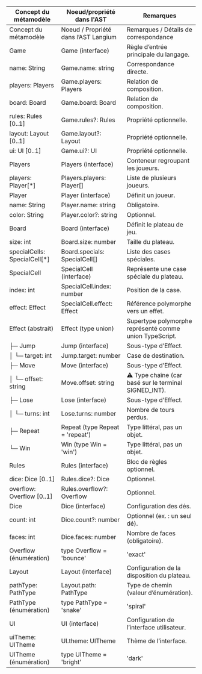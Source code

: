 | Concept du métamodèle | Noeud/propriété dans l'AST | Remarques |
|---|---|---|
| Concept du métamodèle | Noeud / Propriété dans l’AST Langium | Remarques / Détails de correspondance |
| Game                    | Game (interface)                      | Règle d’entrée principale du langage.     |
| name: String            | Game.name: string                     | Correspondance directe.                   |
| players: Players        | Game.players: Players                 | Relation de composition.                  |
| board: Board            | Game.board: Board                     | Relation de composition.                  |
| rules: Rules [0..1]     | Game.rules?: Rules                    | Propriété optionnelle.                    |
| layout: Layout [0..1]   | Game.layout?: Layout                  | Propriété optionnelle.                    |
| ui: UI [0..1]           | Game.ui?: UI                          | Propriété optionnelle.                    |
| Players | Players (interface) | Conteneur regroupant les joueurs. |
| players: Player[*] | Players.players: Player[] | Liste de plusieurs joueurs. |
| Player | Player (interface) | Définit un joueur. |
| name: String | Player.name: string | Obligatoire. |
| color: String | Player.color?: string | Optionnel. |
| Board | Board (interface) | Définit le plateau de jeu. |
| size: int | Board.size: number | Taille du plateau. |
| specialCells: SpecialCell[*] | Board.specials: SpecialCell[] | Liste des cases spéciales. |
| SpecialCell | SpecialCell (interface) | Représente une case spéciale du plateau. |
| index: int | SpecialCell.index: number | Position de la case. |
| effect: Effect | SpecialCell.effect: Effect | Référence polymorphe vers un effet. |
| Effect (abstrait) | Effect (type union) | Supertype polymorphe représenté comme union TypeScript. |
| ├─ Jump | Jump (interface) | Sous-type d’Effect. |
| │ └─ target: int | Jump.target: number | Case de destination. |
| ├─ Move | Move (interface) | Sous-type d’Effect. |
| │ └─ offset: string | Move.offset: string | ⚠️ Type chaîne (car basé sur le terminal SIGNED_INT). |
| ├─ Lose | Lose (interface) | Sous-type d’Effect. |
| │ └─ turns: int | Lose.turns: number | Nombre de tours perdus. |
| ├─ Repeat | Repeat (type Repeat = 'repeat') | Type littéral, pas un objet. |
| └─ Win | Win (type Win = 'win') | Type littéral, pas un objet. |
| Rules | Rules (interface) | Bloc de règles optionnel. |
| dice: Dice [0..1] | Rules.dice?: Dice | Optionnel. |
| overflow: Overflow [0..1] | Rules.overflow?: Overflow | Optionnel. |
| Dice | Dice (interface) | Configuration des dés. |
| count: int | Dice.count?: number | Optionnel (ex. : un seul dé). |
| faces: int | Dice.faces: number | Nombre de faces (obligatoire). |
| Overflow (énumération) | type Overflow = 'bounce' | 'exact' | 'stop' | L’énumération est traduite en union de chaînes. |
| Layout | Layout (interface) | Configuration de la disposition du plateau. |
| pathType: PathType | Layout.path: PathType | Type de chemin (valeur d’énumération). |
| PathType (énumération) | type PathType = 'snake' | 'spiral' | Énumération traduite en union de chaînes. |
| UI | UI (interface) | Configuration de l’interface utilisateur. |
| uiTheme: UITheme | UI.theme: UITheme | Thème de l’interface. |
| UITheme (énumération) | type UITheme = 'bright' | 'dark' | Énumération traduite en union de chaînes. |